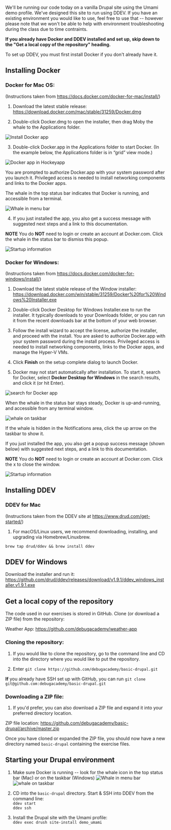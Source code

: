 We'll be running our code today on a vanilla Drupal site using the Umami demo profile. We've designed this site to run using DDEV. If you have an existing environment you would like to use, feel free to use that -- however please note that we won't be able to help with environment troubleshooting during the class due to time contraints.

**If you already have Docker and DDEV installed and set up, skip down to the "Get a local copy of the repository" heading.**



To set up DDEV, you must first install Docker if you don't already have it.

## Installing Docker

### Docker for Mac OS:
(Instructions taken from https://docs.docker.com/docker-for-mac/install/)

1.  Download the latest stable release:
https://download.docker.com/mac/stable/31259/Docker.dmg

2. Double-click Docker.dmg to open the installer, then drag Moby the whale to the Applications folder.

![Install Docker app](https://docs.docker.com/docker-for-mac/images/docker-app-drag.png)

3. Double-click Docker.app in the Applications folder to start Docker. (In the example below, the Applications folder is in “grid” view mode.)

![Docker app in Hockeyapp](https://docs.docker.com/docker-for-mac/images/docker-app-in-apps.png)

You are prompted to authorize Docker.app with your system password after you launch it. Privileged access is needed to install networking components and links to the Docker apps.

The whale in the top status bar indicates that Docker is running, and accessible from a terminal.

![Whale in menu bar](https://docs.docker.com/docker-for-mac/images/whale-in-menu-bar.png)

4. If you just installed the app, you also get a success message with suggested next steps and a link to this documentation. 

**NOTE** You do **NOT** need to login or create an account at Docker.com. Click the whale in the status bar to dismiss this popup.

![Startup information](https://docs.docker.com/docker-for-mac/images/mac-install-success-docker-cloud.png)

### Docker for Windows:
(Instructions taken from https://docs.docker.com/docker-for-windows/install/)

1. Download the latest stable release of the Window installer: https://download.docker.com/win/stable/31259/Docker%20for%20Windows%20Installer.exe

2. Double-click Docker Desktop for Windows Installer.exe to run the installer.
It typically downloads to your Downloads folder, or you can run it from the recent downloads bar at the bottom of your web browser.

3. Follow the install wizard to accept the license, authorize the installer, and proceed with the install.
You are asked to authorize Docker.app with your system password during the install process. Privileged access is needed to install networking components, links to the Docker apps, and manage the Hyper-V VMs.

4. Click **Finish** on the setup complete dialog to launch Docker.

5. Docker may not start automatically after installation. To start it, search for Docker, select **Docker Desktop for Windows** in the search results, and click it (or hit Enter).

![search for Docker app](https://docs.docker.com/docker-for-windows/images/docker-app-search.png)

When the whale in the status bar stays steady, Docker is up-and-running, and accessible from any terminal window.

![whale on taskbar](https://docs.docker.com/docker-for-windows/images/whale-icon-systray.png)

If the whale is hidden in the Notifications area, click the up arrow on the taskbar to show it.

If you just installed the app, you also get a popup success message (shown below) with suggested next steps, and a link to this documentation.

**NOTE** You do **NOT** need to login or create an account at Docker.com. Click the x to close the window.

![Startup information](https://docs.docker.com/docker-for-windows/images/docker-app-welcome.png)


## Installing DDEV

### DDEV for Mac

(Instructions taken from the DDEV site at https://www.drud.com/get-started/)

1. For macOS/Linux users, we recommend downloading, installing, and upgrading via Homebrew/Linuxbrew.

`brew tap drud/ddev && brew install ddev`

## DDEV for Windows

Download the installer and run it:
https://github.com/drud/ddev/releases/download/v1.9.1/ddev_windows_installer.v1.9.1.exe

## Get a local copy of the repository

The code used in our exercises is stored in GitHub. Clone (or download a ZIP file) from the repository:

Weather App: https://github.com/debugacademy/weather-app

### Cloning the repository:
1. If you would like to clone the repository, go to the command line and CD into the directory where you would like to put the repository. 

2. Enter 
`git clone https://github.com/debugacademy/basic-drupal.git`

**If** you already have SSH set up with GitHub, you can run
`git clone git@github.com:debugacademy/basic-drupal.git`

### Downloading a ZIP file:
1. If you'd prefer, you can also download a ZIP file and expand it into your preferred directory location.

ZIP file location: https://github.com/debugacademy/basic-drupal/archive/master.zip

Once you have cloned or expanded the ZIP file, you should now have a new directory named `basic-drupal` containing the exercise files.


## Starting your Drupal environment

1. Make sure Docker is running -- look for the whale icon in the top status bar (Mac) or on the taskbar (Windows)
![Whale in menu bar](https://docs.docker.com/docker-for-mac/images/whale-in-menu-bar.png)
![whale on taskbar](https://docs.docker.com/docker-for-windows/images/whale-icon-systray.png)

2. CD into the `basic-drupal` directory. Start & SSH into DDEV from the command line:  
`ddev start`  
`ddev ssh`

3. Install the Drupal site with the Umami profile:  
`ddev exec drush site-install demo_umami`
